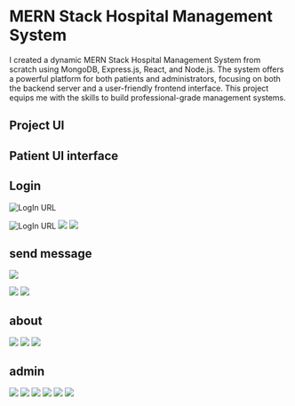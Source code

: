
# MERN Stack Hospital Management System

I created a dynamic MERN Stack Hospital Management System from scratch using MongoDB, Express.js, React, and Node.js. The system offers a powerful platform for both patients and administrators, focusing on both the backend server and a user-friendly frontend interface. This project equips me with the skills to build professional-grade management systems.




## Project UI
## Patient UI interface
## Login
![LogIn URL](https://github.com/ashwani746/Mern-Stack-Hospital-Management-System/blob/master/patientlogin.png?raw=true)

![LogIn URL](https://github.com/ashwani746/Mern-Stack-Hospital-Management-System/blob/master/hospitalpatient.png?raw=true)
![](https://github.com/ashwani746/Mern-Stack-Hospital-Management-System/blob/master/h%201.png?raw=true)
![](https://github.com/ashwani746/Mern-Stack-Hospital-Management-System/blob/master/h2.png?raw=true)
## send message
![](https://github.com/ashwani746/Mern-Stack-Hospital-Management-System/blob/master/h3.png?raw=true)

![](https://github.com/ashwani746/Mern-Stack-Hospital-Management-System/blob/master/appointment1.png?raw=true)
![](https://github.com/ashwani746/Mern-Stack-Hospital-Management-System/blob/master/appointment2.png?raw=true)
## about
![](https://github.com/ashwani746/Mern-Stack-Hospital-Management-System/blob/master/about1.png?raw=true)
![](https://github.com/ashwani746/Mern-Stack-Hospital-Management-System/blob/master/about2.png?raw=true)
![](https://github.com/ashwani746/Mern-Stack-Hospital-Management-System/blob/master/about%203.png?raw=true)
## admin
![](https://github.com/ashwani746/Mern-Stack-Hospital-Management-System/blob/master/admin1.png?raw=true)
![](https://github.com/ashwani746/Mern-Stack-Hospital-Management-System/blob/master/admin2.png?raw=true)
![](https://github.com/ashwani746/Mern-Stack-Hospital-Management-System/blob/master/admin3.png?raw=true)
![](https://github.com/ashwani746/Mern-Stack-Hospital-Management-System/blob/master/admin4.png?raw=true)
![](https://github.com/ashwani746/Mern-Stack-Hospital-Management-System/blob/master/admin5.png?raw=true)
![](https://github.com/ashwani746/Mern-Stack-Hospital-Management-System/blob/master/admin6.png?raw=true)
